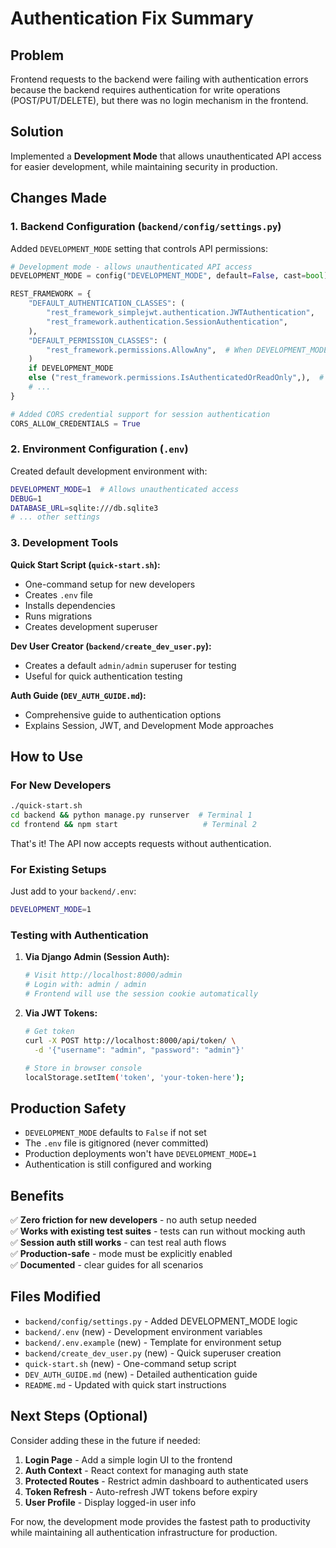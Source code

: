 # Authentication Fix Summary

## Problem
Frontend requests to the backend were failing with authentication errors because the backend requires authentication for write operations (POST/PUT/DELETE), but there was no login mechanism in the frontend.

## Solution
Implemented a **Development Mode** that allows unauthenticated API access for easier development, while maintaining security in production.

## Changes Made

### 1. Backend Configuration (`backend/config/settings.py`)

Added `DEVELOPMENT_MODE` setting that controls API permissions:

```python
# Development mode - allows unauthenticated API access
DEVELOPMENT_MODE = config("DEVELOPMENT_MODE", default=False, cast=bool)

REST_FRAMEWORK = {
    "DEFAULT_AUTHENTICATION_CLASSES": (
        "rest_framework_simplejwt.authentication.JWTAuthentication",
        "rest_framework.authentication.SessionAuthentication",
    ),
    "DEFAULT_PERMISSION_CLASSES": (
        "rest_framework.permissions.AllowAny",  # When DEVELOPMENT_MODE=1
    )
    if DEVELOPMENT_MODE
    else ("rest_framework.permissions.IsAuthenticatedOrReadOnly",),  # Production
    # ...
}

# Added CORS credential support for session authentication
CORS_ALLOW_CREDENTIALS = True
```

### 2. Environment Configuration (`.env`)

Created default development environment with:
```bash
DEVELOPMENT_MODE=1  # Allows unauthenticated access
DEBUG=1
DATABASE_URL=sqlite:///db.sqlite3
# ... other settings
```

### 3. Development Tools

**Quick Start Script (`quick-start.sh`):**
- One-command setup for new developers
- Creates `.env` file
- Installs dependencies
- Runs migrations
- Creates development superuser

**Dev User Creator (`backend/create_dev_user.py`):**
- Creates a default `admin/admin` superuser for testing
- Useful for quick authentication testing

**Auth Guide (`DEV_AUTH_GUIDE.md`):**
- Comprehensive guide to authentication options
- Explains Session, JWT, and Development Mode approaches

## How to Use

### For New Developers

```bash
./quick-start.sh
cd backend && python manage.py runserver  # Terminal 1
cd frontend && npm start                   # Terminal 2
```

That's it! The API now accepts requests without authentication.

### For Existing Setups

Just add to your `backend/.env`:
```bash
DEVELOPMENT_MODE=1
```

### Testing with Authentication

1. **Via Django Admin (Session Auth):**
   ```bash
   # Visit http://localhost:8000/admin
   # Login with: admin / admin
   # Frontend will use the session cookie automatically
   ```

2. **Via JWT Tokens:**
   ```bash
   # Get token
   curl -X POST http://localhost:8000/api/token/ \
     -d '{"username": "admin", "password": "admin"}'
   
   # Store in browser console
   localStorage.setItem('token', 'your-token-here');
   ```

## Production Safety

- `DEVELOPMENT_MODE` defaults to `False` if not set
- The `.env` file is gitignored (never committed)
- Production deployments won't have `DEVELOPMENT_MODE=1`
- Authentication is still configured and working

## Benefits

✅ **Zero friction for new developers** - no auth setup needed  
✅ **Works with existing test suites** - tests can run without mocking auth  
✅ **Session auth still works** - can test real auth flows  
✅ **Production-safe** - mode must be explicitly enabled  
✅ **Documented** - clear guides for all scenarios  

## Files Modified

- `backend/config/settings.py` - Added DEVELOPMENT_MODE logic
- `backend/.env` (new) - Development environment variables
- `backend/.env.example` (new) - Template for environment setup
- `backend/create_dev_user.py` (new) - Quick superuser creation
- `quick-start.sh` (new) - One-command setup script
- `DEV_AUTH_GUIDE.md` (new) - Detailed authentication guide
- `README.md` - Updated with quick start instructions

## Next Steps (Optional)

Consider adding these in the future if needed:

1. **Login Page** - Add a simple login UI to the frontend
2. **Auth Context** - React context for managing auth state
3. **Protected Routes** - Restrict admin dashboard to authenticated users
4. **Token Refresh** - Auto-refresh JWT tokens before expiry
5. **User Profile** - Display logged-in user info

For now, the development mode provides the fastest path to productivity while maintaining all authentication infrastructure for production.

